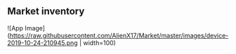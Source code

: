 ## Market inventory

![App Image](https://raw.githubusercontent.com/AlienX17/Market/master/images/device-2019-10-24-210945.png | width=100)
